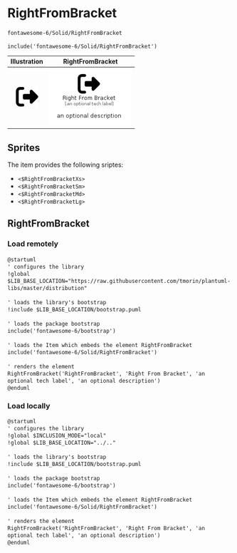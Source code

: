# RightFromBracket


```text
fontawesome-6/Solid/RightFromBracket
```

```text
include('fontawesome-6/Solid/RightFromBracket')
```



| Illustration | RightFromBracket |
| :---: | :---: |
| ![illustration for Illustration](../../fontawesome-6/Solid/RightFromBracket.png) | ![illustration for RightFromBracket](../../fontawesome-6/Solid/RightFromBracket.Local.png) |



## Sprites
The item provides the following sriptes:

- `<$RightFromBracketXs>`
- `<$RightFromBracketSm>`
- `<$RightFromBracketMd>`
- `<$RightFromBracketLg>`





## RightFromBracket

### Load remotely
```plantuml
@startuml
' configures the library
!global $LIB_BASE_LOCATION="https://raw.githubusercontent.com/tmorin/plantuml-libs/master/distribution"

' loads the library's bootstrap
!include $LIB_BASE_LOCATION/bootstrap.puml

' loads the package bootstrap
include('fontawesome-6/bootstrap')

' loads the Item which embeds the element RightFromBracket
include('fontawesome-6/Solid/RightFromBracket')

' renders the element
RightFromBracket('RightFromBracket', 'Right From Bracket', 'an optional tech label', 'an optional description')
@enduml
```

### Load locally
```plantuml
@startuml
' configures the library
!global $INCLUSION_MODE="local"
!global $LIB_BASE_LOCATION="../.."

' loads the library's bootstrap
!include $LIB_BASE_LOCATION/bootstrap.puml

' loads the package bootstrap
include('fontawesome-6/bootstrap')

' loads the Item which embeds the element RightFromBracket
include('fontawesome-6/Solid/RightFromBracket')

' renders the element
RightFromBracket('RightFromBracket', 'Right From Bracket', 'an optional tech label', 'an optional description')
@enduml
```

